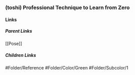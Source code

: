 ### (toshi) Professional Technique to Learn from Zero
#### Links
##### Parent Links
[[Pose]]
##### Children Links
#Folder/Reference
#Folder/Color/Green
#Folder/Subcolor/1
